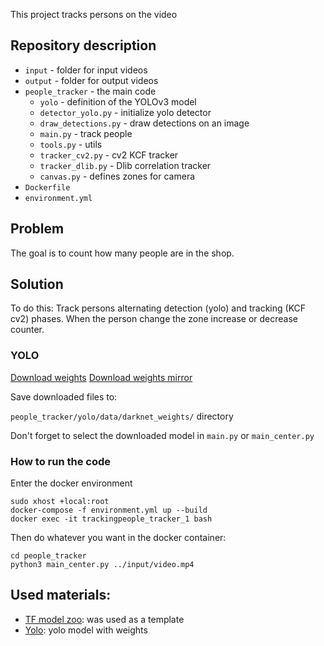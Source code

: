 This project tracks persons on the video
## Repository description
- `input` - folder for input videos
- `output` - folder for output videos
- `people_tracker` - the main code 
	- `yolo` - definition of the YOLOv3 model
	- `detector_yolo.py` - initialize yolo detector
	- `draw_detections.py` - draw detections on an image
	- `main.py` - track people
	- `tools.py` - utils 
	- `tracker_cv2.py` - cv2 KCF tracker 
	- `tracker_dlib.py` - Dlib correlation tracker
	- `canvas.py` - defines zones for camera
 - `Dockerfile`
- `environment.yml`

## Problem
The goal is to count how many people are in the shop.

## Solution
To do this:
Track persons alternating detection (yolo) and tracking (KCF cv2) phases. When the person change the zone increase or decrease counter.

### YOLO
[Download weights](https://github.com/wizyoung/YOLOv3_TensorFlow/releases/)
[Download weights mirror](https://drive.google.com/drive/folders/1mXbNgNxyXPi7JNsnBaxEv1-nWr7SVoQt?usp=sharing)

Save downloaded files to:

`people_tracker/yolo/data/darknet_weights/` directory

Don't forget to select the downloaded model in `main.py` or `main_center.py` 

### How to run the code
Enter the docker environment
```
sudo xhost +local:root 
docker-compose -f environment.yml up --build
docker exec -it trackingpeople_tracker_1 bash
```
Then do whatever you want in the docker container:
```
cd people_tracker
python3 main_center.py ../input/video.mp4
```

## Used materials:
- [TF model zoo](https://github.com/Sarrasor/TrackingPeople): was used as a template
- [Yolo](https://github.com/wizyoung/YOLOv3_TensorFlow): yolo model with weights